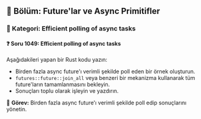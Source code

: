 ## 📘 Bölüm: Future'lar ve Async Primitifler
### 🔹 Kategori: Efficient polling of async tasks
#### ❓ Soru 1049: Efficient polling of async tasks

Aşağıdakileri yapan bir Rust kodu yazın:

- Birden fazla async future'ı verimli şekilde poll eden bir örnek oluşturun.
- `futures::future::join_all` veya benzeri bir mekanizma kullanarak tüm future'ların tamamlanmasını bekleyin.
- Sonuçları toplu olarak işleyin ve yazdırın.

🔧 **Görev:** Birden fazla async future'ı verimli şekilde poll edip sonuçlarını yönetin.

